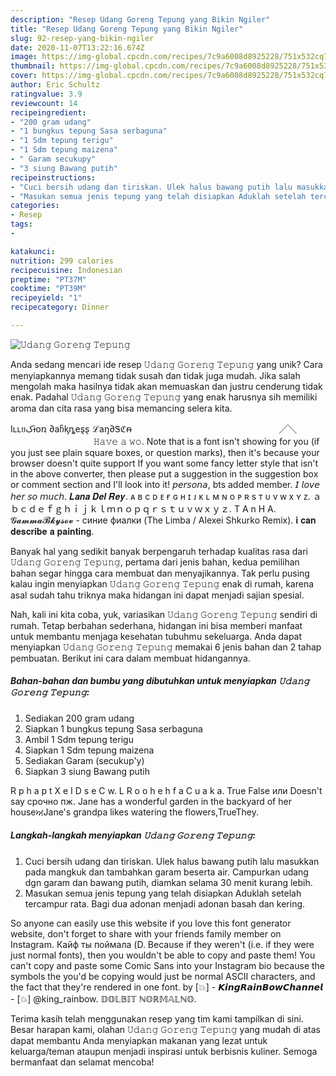 ```yaml
---
description: "Resep 𝚄𝚍𝚊𝚗𝚐 𝙶𝚘𝚛𝚎𝚗𝚐 𝚃𝚎𝚙𝚞𝚗𝚐 yang Bikin Ngiler"
title: "Resep 𝚄𝚍𝚊𝚗𝚐 𝙶𝚘𝚛𝚎𝚗𝚐 𝚃𝚎𝚙𝚞𝚗𝚐 yang Bikin Ngiler"
slug: 92-resep-yang-bikin-ngiler
date: 2020-11-07T13:22:16.674Z
image: https://img-global.cpcdn.com/recipes/7c9a6008d8925228/751x532cq70/𝚄𝚍𝚊𝚗𝚐-𝙶𝚘𝚛𝚎𝚗𝚐-𝚃𝚎𝚙𝚞𝚗𝚐-foto-resep-utama.jpg
thumbnail: https://img-global.cpcdn.com/recipes/7c9a6008d8925228/751x532cq70/𝚄𝚍𝚊𝚗𝚐-𝙶𝚘𝚛𝚎𝚗𝚐-𝚃𝚎𝚙𝚞𝚗𝚐-foto-resep-utama.jpg
cover: https://img-global.cpcdn.com/recipes/7c9a6008d8925228/751x532cq70/𝚄𝚍𝚊𝚗𝚐-𝙶𝚘𝚛𝚎𝚗𝚐-𝚃𝚎𝚙𝚞𝚗𝚐-foto-resep-utama.jpg
author: Eric Schultz
ratingvalue: 3.9
reviewcount: 14
recipeingredient:
- "200 gram udang"
- "1 bungkus tepung Sasa serbaguna"
- "1 Sdm tepung terigu"
- "1 Sdm tepung maizena"
- " Garam secukupy"
- "3 siung Bawang putih"
recipeinstructions:
- "Cuci bersih udang dan tiriskan. Ulek halus bawang putih lalu masukkan pada mangkuk dan tambahkan garam beserta air. Campurkan udang dgn garam dan bawang putih, diamkan selama 30 menit kurang lebih."
- "Masukan semua jenis tepung yang telah disiapkan Aduklah setelah tercampur rata. Bagi dua adonan menjadi adonan basah dan kering."
categories:
- Resep
tags:
- 

katakunci:  
nutrition: 299 calories
recipecuisine: Indonesian
preptime: "PT37M"
cooktime: "PT39M"
recipeyield: "1"
recipecategory: Dinner

---
```



![𝚄𝚍𝚊𝚗𝚐 𝙶𝚘𝚛𝚎𝚗𝚐 𝚃𝚎𝚙𝚞𝚗𝚐](https://img-global.cpcdn.com/recipes/7c9a6008d8925228/751x532cq70/𝚄𝚍𝚊𝚗𝚐-𝙶𝚘𝚛𝚎𝚗𝚐-𝚃𝚎𝚙𝚞𝚗𝚐-foto-resep-utama.jpg)

Anda sedang mencari ide resep 𝚄𝚍𝚊𝚗𝚐 𝙶𝚘𝚛𝚎𝚗𝚐 𝚃𝚎𝚙𝚞𝚗𝚐 yang unik? Cara menyiapkannya memang tidak susah dan tidak juga mudah. Jika salah mengolah maka hasilnya tidak akan memuaskan dan justru cenderung tidak enak. Padahal 𝚄𝚍𝚊𝚗𝚐 𝙶𝚘𝚛𝚎𝚗𝚐 𝚃𝚎𝚙𝚞𝚗𝚐 yang enak harusnya sih memiliki aroma dan cita rasa yang bisa memancing selera kita.

Iʟʟยکɨօռ ∂aჩᶄȵeȿȿ ℒаŋ∂Ꮥℭᵰ ㅤㅤㅤㅤㅤㅤㅤㅤㅤㅤㅤㅤㅤㅤㅤㅤㅤㅤ╱╲ ㅤㅤㅤㅤㅤㅤㅤㅤㅤㅤㅤㅤㅤ 𝙷𝚊𝚟𝚎 𝚊 𝚠𝚘. Note that is a font isn&#39;t showing for you (if you just see plain square boxes, or question marks), then it&#39;s because your browser doesn&#39;t quite support If you want some fancy letter style that isn&#39;t in the above converter, then please put a suggestion in the suggestion box or comment section and I&#39;ll look into it! 𝘱𝘦𝘳𝘴𝘰𝘯𝘢, bts added member. 𝘐 𝘭𝘰𝘷𝘦 𝘩𝘦𝘳 𝘴𝘰 𝘮𝘶𝘤𝘩. 𝑳𝒂𝒏𝒂 𝑫𝒆𝒍 𝑹𝒆𝒚. ᴀ в с ᴅ ᴇ ғ ɢ н ɪ ᴊ ᴋ ʟ м ɴ o ᴘ ʀ s т ᴜ v ᴡ x ʏ ᴢ. ａｂｃｄｅｆｇｈｉｊｋｌｍｎｏｐｑｒｓｔｕｖｗｘｙｚ. T A n H A. 𝓖𝓪𝓶𝓶𝓪𝓑𝓴𝔂𝓼𝓸𝓿 - синие фиалки (The Limba / Alexei Shkurko Remix). 𝐢 𝐜𝐚𝐧 𝐝𝐞𝐬𝐜𝐫𝐢𝐛𝐞 𝐚 𝐩𝐚𝐢𝐧𝐭𝐢𝐧𝐠.

Banyak hal yang sedikit banyak berpengaruh terhadap kualitas rasa dari 𝚄𝚍𝚊𝚗𝚐 𝙶𝚘𝚛𝚎𝚗𝚐 𝚃𝚎𝚙𝚞𝚗𝚐, pertama dari jenis bahan, kedua pemilihan bahan segar hingga cara membuat dan menyajikannya. Tak perlu pusing kalau ingin menyiapkan 𝚄𝚍𝚊𝚗𝚐 𝙶𝚘𝚛𝚎𝚗𝚐 𝚃𝚎𝚙𝚞𝚗𝚐 enak di rumah, karena asal sudah tahu triknya maka hidangan ini dapat menjadi sajian spesial.


Nah, kali ini kita coba, yuk, variasikan 𝚄𝚍𝚊𝚗𝚐 𝙶𝚘𝚛𝚎𝚗𝚐 𝚃𝚎𝚙𝚞𝚗𝚐 sendiri di rumah. Tetap berbahan sederhana, hidangan ini bisa memberi manfaat untuk membantu menjaga kesehatan tubuhmu sekeluarga. Anda dapat menyiapkan 𝚄𝚍𝚊𝚗𝚐 𝙶𝚘𝚛𝚎𝚗𝚐 𝚃𝚎𝚙𝚞𝚗𝚐 memakai 6 jenis bahan dan 2 tahap pembuatan. Berikut ini cara dalam membuat hidangannya.

<!--inarticleads1-->

##### Bahan-bahan dan bumbu yang dibutuhkan untuk menyiapkan 𝚄𝚍𝚊𝚗𝚐 𝙶𝚘𝚛𝚎𝚗𝚐 𝚃𝚎𝚙𝚞𝚗𝚐:

1. Sediakan 200 gram udang
1. Siapkan 1 bungkus tepung Sasa serbaguna
1. Ambil 1 Sdm tepung terigu
1. Siapkan 1 Sdm tepung maizena
1. Sediakan  Garam (secukup&#39;y)
1. Siapkan 3 siung Bawang putih


R p h a p t X e I D s e C w. L R o o h e h f a C u a k a. True False или Doesn&#39;t say срочно пж. Jane has a wonderful garden in the backyard of her houseਅJane&#39;s grandpa likes watering the flowers,TrueThey. 

<!--inarticleads2-->

##### Langkah-langkah menyiapkan 𝚄𝚍𝚊𝚗𝚐 𝙶𝚘𝚛𝚎𝚗𝚐 𝚃𝚎𝚙𝚞𝚗𝚐:

1. Cuci bersih udang dan tiriskan. Ulek halus bawang putih lalu masukkan pada mangkuk dan tambahkan garam beserta air. Campurkan udang dgn garam dan bawang putih, diamkan selama 30 menit kurang lebih.
1. Masukan semua jenis tepung yang telah disiapkan Aduklah setelah tercampur rata. Bagi dua adonan menjadi adonan basah dan kering.


So anyone can easily use this website if you love this font generator website, don&#39;t forget to share with your friends family member on Instagram. Кайф ты поймала (D. Because if they weren&#39;t (i.e. if they were just normal fonts), then you wouldn&#39;t be able to copy and paste them! You can&#39;t copy and paste some Comic Sans into your Instagram bio because the symbols the you&#39;d be copying would just be normal ASCII characters, and the fact that they&#39;re rendered in one font. by [💥] - 𝙆𝙞𝙣𝙜𝙍𝙖𝙞𝙣𝘽𝙤𝙬𝘾𝙝𝙖𝙣𝙣𝙚𝙡 - [💥] @king_rainbow. 𝔻𝕆𝕃𝔹𝕀𝕋 ℕ𝕆ℝ𝕄𝔸𝕃ℕ𝕆. 

Terima kasih telah menggunakan resep yang tim kami tampilkan di sini. Besar harapan kami, olahan 𝚄𝚍𝚊𝚗𝚐 𝙶𝚘𝚛𝚎𝚗𝚐 𝚃𝚎𝚙𝚞𝚗𝚐 yang mudah di atas dapat membantu Anda menyiapkan makanan yang lezat untuk keluarga/teman ataupun menjadi inspirasi untuk berbisnis kuliner. Semoga bermanfaat dan selamat mencoba!
